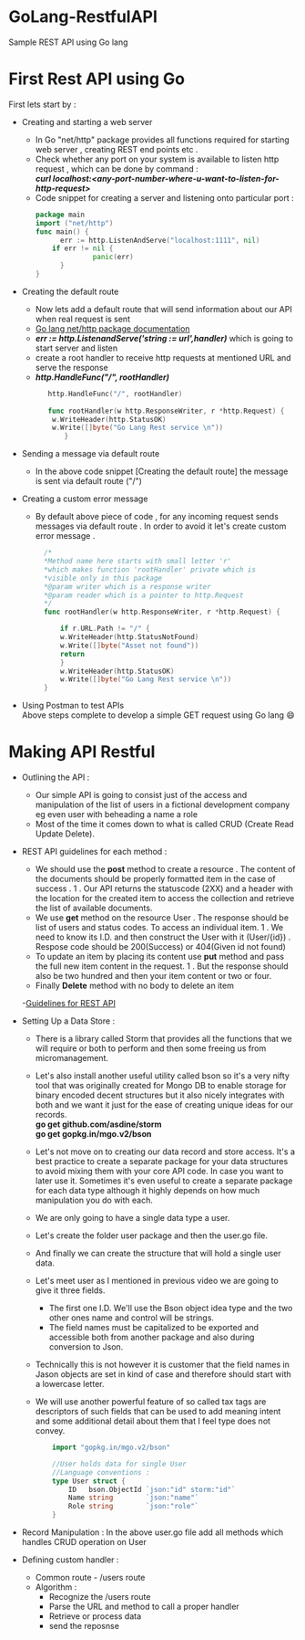 # GoLang-RestfulAPI
Sample REST API using Go lang

# First Rest API using Go
First lets start by :
  * Creating and starting a web server
       - In Go "net/http" package provides all functions required for starting web server , creating REST end points etc .
       - Check whether any port on your system is available to listen http request ,  which can be done by command : <br>
          ***curl localhost:<***any-port-number-where-u-want-to-listen-for-http-request***>***
       - Code snippet for creating a server and listening onto particular port :
          ```Go
          package main
          import ("net/http")
          func main() {
	            err := http.ListenAndServe("localhost:1111", nil)
              if err != nil {
		                panic(err)
	            }
          }
          ```

  * Creating the default route 
  	- Now lets add a default route that will send information about our API when real request is sent 
	- [Go lang net/http package documentation](https://golang.org/pkg/net/http/)
	- ***err := http.ListenandServe('string := url',handler)*** which is going to start server and listen 
	- create a root handler to receive http requests at mentioned URL and serve the response
	- ***http.HandleFunc("/", rootHandler)***
	  ```Go
	     http.HandleFunc("/", rootHandler)
	     
	     func rootHandler(w http.ResponseWriter, r *http.Request) {
	      w.WriteHeader(http.StatusOK)
	      w.Write([]byte("Go Lang Rest service \n"))
             }
	  ```  
  * Sending a message via default route
  	- In the above code snippet [Creating the default route] the message is sent via default route ("/")
  * Creating a custom error message
  	- By default above piece of code , for any incoming request sends messages via default route . In order to  avoid it
	  let's create custom error message .
	  ```Go
	  	/*
		*Method name here starts with small letter 'r'
		*which makes function 'rootHandler' private which is
		*visible only in this package
		*@param writer which is a response writer
		*@param reader which is a pointer to http.Request
 		*/
		func rootHandler(w http.ResponseWriter, r *http.Request) {

			if r.URL.Path != "/" {
			w.WriteHeader(http.StatusNotFound)
			w.Write([]byte("Asset not found"))
			return
			}
			w.WriteHeader(http.StatusOK)
			w.Write([]byte("Go Lang Rest service \n"))
		}
	  ```
  * Using Postman to test APIs<br>
  	Above steps complete to develop a simple GET request using Go lang :smile:
	
# Making API Restful 

* Outlining the API :
	- Our simple API is going to consist just of the access and manipulation of the list of users in a fictional
          development company eg even user with beheading a name a role
	- Most of the time it comes down to what is called CRUD (Create Read Update Delete).
* REST API guidelines for each method :
	- We should use the **post** method to create a resource . The content of the documents should be properly formatted
  item in the case of success . 
  		1 . Our API returns the statuscode (2XX) and a header with the location for the created item to access
                    the collection and retrieve the list of available documents.
 	- We use **get** method on the resource User . The response should be list of users and status codes. To access an individual     item.
  		1 . We need to know its I.D. and then construct the User with it  (User/{id}) . Respose code should be 200(Success) or   		    404(Given id not found) 
  	- To update an item by placing its content use **put** method and pass the full new item content in the request.
		1 . But the response should also be two hundred and then your item content or two or four.
	- Finally **Delete** method with no body to delete an item
	
	-[Guidelines for REST API](https://hackernoon.com/restful-api-designing-guidelines-the-best-practices-60e1d954e7c9)
* Setting Up a Data Store :
	- There is a library called Storm that provides all the functions that we will require or both to perform and then some 	  	  freeing us from micromanagement.
	- Let's also install another useful utility called bson so it's a very nifty tool that was originally created
        for Mongo DB to enable storage for binary encoded decent structures but it also nicely integrates with
        both and we want it just for the ease of creating unique ideas for our records.<br>
		**go get github.com/asdine/storm**<br>
		**go get gopkg.in/mgo.v2/bson**
	- Let's not move on to creating our data record and store access. It's a best practice to create a separate package for your  	  	  data structures to avoid mixing them with your core API code. In case you want to later use it. Sometimes it's even useful to  	 create a separate package for each data type although it highly depends on how much manipulation you do with each.
	- We are only going to have a single data type a user.
	- Let's create the folder user package and then the user.go file.
	- And finally we can create the structure that will hold a single user data.
	- Let's meet user as I mentioned in previous video we are going to give it three fields.
		* The first one I.D. We'll use the Bson object idea type and the two other ones name and control will
                  be strings.
        - The field names must be capitalized to be exported and accessible both from another package and also
          during conversion to Json.

	- Technically this is not however it is customer that the field names in Jason objects are set in kind
	 of case and therefore should start with a lowercase letter.

	- We will use another powerful feature of so called tax tags are descriptors of such fields that can be
          used to add meaning intent and some additional detail about them that I feel type does not convey.
		```Go
			import "gopkg.in/mgo.v2/bson"

			//User holds data for single User
			//Language conventions : 
			type User struct {
				ID   bson.ObjectId `json:"id" storm:"id"`
				Name string        `json:"name"`
				Role string        `json:"role"`
			}
		```
* Record Manipulation : In the above user.go file add all methods which handles CRUD operation on User
* Defining custom handler : 
	- Common route - /users route
	- Algorithm :
		* Recognize the /users route
		* Parse the URL and method to call a proper handler
		* Retrieve or process data 
		* send the reposnse
  
